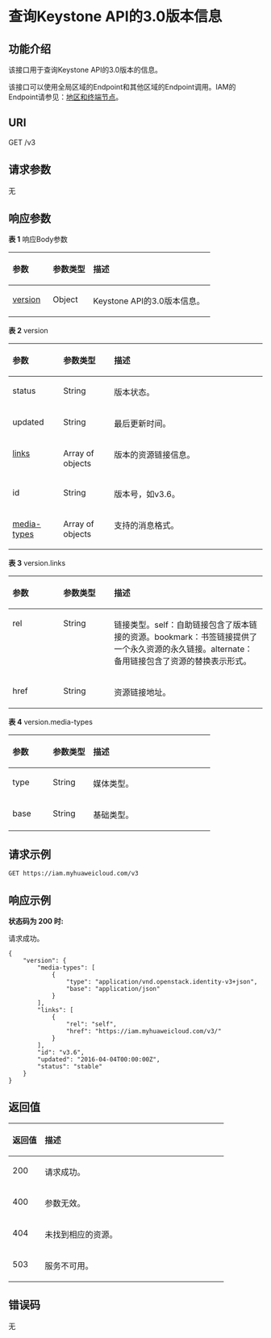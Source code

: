 # 查询Keystone API的3.0版本信息<a name="iam_15_0003"></a>

## 功能介绍<a name="zh-cn_topic_0222037460_section117695785215"></a>

该接口用于查询Keystone API的3.0版本的信息。

该接口可以使用全局区域的Endpoint和其他区域的Endpoint调用。IAM的Endpoint请参见：[地区和终端节点](https://developer.huaweicloud.com/endpoint?IAM)。

## URI<a name="zh-cn_topic_0222037460_section6822572529"></a>

GET /v3

## 请求参数<a name="zh-cn_topic_0222037460_section16863574524"></a>

无

## 响应参数<a name="zh-cn_topic_0222037460_section790175714522"></a>

**表 1**  响应Body参数

<a name="zh-cn_topic_0222037460_responseParameter"></a>
<table><thead align="left"><tr id="zh-cn_topic_0222037460_row129214572520"><th class="cellrowborder" valign="top" width="20%" id="mcps1.2.4.1.1"><p id="zh-cn_topic_0222037460_p149325710528"><a name="zh-cn_topic_0222037460_p149325710528"></a><a name="zh-cn_topic_0222037460_p149325710528"></a>参数</p>
</th>
<th class="cellrowborder" valign="top" width="20%" id="mcps1.2.4.1.2"><p id="zh-cn_topic_0222037460_p795115745213"><a name="zh-cn_topic_0222037460_p795115745213"></a><a name="zh-cn_topic_0222037460_p795115745213"></a>参数类型</p>
</th>
<th class="cellrowborder" valign="top" width="60%" id="mcps1.2.4.1.3"><p id="zh-cn_topic_0222037460_p159645765217"><a name="zh-cn_topic_0222037460_p159645765217"></a><a name="zh-cn_topic_0222037460_p159645765217"></a>描述</p>
</th>
</tr>
</thead>
<tbody><tr id="zh-cn_topic_0222037460_row1492115720527"><td class="cellrowborder" valign="top" width="20%" headers="mcps1.2.4.1.1 "><p id="zh-cn_topic_0222037460_p1798657165212"><a name="zh-cn_topic_0222037460_p1798657165212"></a><a name="zh-cn_topic_0222037460_p1798657165212"></a><a href="#zh-cn_topic_0222037460_response_Rs152Version">version</a></p>
</td>
<td class="cellrowborder" valign="top" width="20%" headers="mcps1.2.4.1.2 "><p id="zh-cn_topic_0222037460_p13991571528"><a name="zh-cn_topic_0222037460_p13991571528"></a><a name="zh-cn_topic_0222037460_p13991571528"></a>Object</p>
</td>
<td class="cellrowborder" valign="top" width="60%" headers="mcps1.2.4.1.3 "><p id="zh-cn_topic_0222037460_p1710235715522"><a name="zh-cn_topic_0222037460_p1710235715522"></a><a name="zh-cn_topic_0222037460_p1710235715522"></a>Keystone API的3.0版本信息。</p>
</td>
</tr>
</tbody>
</table>

**表 2**  version

<a name="zh-cn_topic_0222037460_response_Rs152Version"></a>
<table><thead align="left"><tr id="zh-cn_topic_0222037460_row13103185714526"><th class="cellrowborder" valign="top" width="20%" id="mcps1.2.4.1.1"><p id="zh-cn_topic_0222037460_p19105135795218"><a name="zh-cn_topic_0222037460_p19105135795218"></a><a name="zh-cn_topic_0222037460_p19105135795218"></a>参数</p>
</th>
<th class="cellrowborder" valign="top" width="20%" id="mcps1.2.4.1.2"><p id="zh-cn_topic_0222037460_p1410715578521"><a name="zh-cn_topic_0222037460_p1410715578521"></a><a name="zh-cn_topic_0222037460_p1410715578521"></a>参数类型</p>
</th>
<th class="cellrowborder" valign="top" width="60%" id="mcps1.2.4.1.3"><p id="zh-cn_topic_0222037460_p131081578521"><a name="zh-cn_topic_0222037460_p131081578521"></a><a name="zh-cn_topic_0222037460_p131081578521"></a>描述</p>
</th>
</tr>
</thead>
<tbody><tr id="zh-cn_topic_0222037460_row9103457195218"><td class="cellrowborder" valign="top" width="20%" headers="mcps1.2.4.1.1 "><p id="zh-cn_topic_0222037460_p101091957125219"><a name="zh-cn_topic_0222037460_p101091957125219"></a><a name="zh-cn_topic_0222037460_p101091957125219"></a>status</p>
</td>
<td class="cellrowborder" valign="top" width="20%" headers="mcps1.2.4.1.2 "><p id="zh-cn_topic_0222037460_p12111125717529"><a name="zh-cn_topic_0222037460_p12111125717529"></a><a name="zh-cn_topic_0222037460_p12111125717529"></a>String</p>
</td>
<td class="cellrowborder" valign="top" width="60%" headers="mcps1.2.4.1.3 "><p id="zh-cn_topic_0222037460_p18113165715525"><a name="zh-cn_topic_0222037460_p18113165715525"></a><a name="zh-cn_topic_0222037460_p18113165715525"></a>版本状态。</p>
</td>
</tr>
<tr id="zh-cn_topic_0222037460_row8103857165214"><td class="cellrowborder" valign="top" width="20%" headers="mcps1.2.4.1.1 "><p id="zh-cn_topic_0222037460_p141151357205216"><a name="zh-cn_topic_0222037460_p141151357205216"></a><a name="zh-cn_topic_0222037460_p141151357205216"></a>updated</p>
</td>
<td class="cellrowborder" valign="top" width="20%" headers="mcps1.2.4.1.2 "><p id="zh-cn_topic_0222037460_p191172057185218"><a name="zh-cn_topic_0222037460_p191172057185218"></a><a name="zh-cn_topic_0222037460_p191172057185218"></a>String</p>
</td>
<td class="cellrowborder" valign="top" width="60%" headers="mcps1.2.4.1.3 "><p id="zh-cn_topic_0222037460_p1211815577528"><a name="zh-cn_topic_0222037460_p1211815577528"></a><a name="zh-cn_topic_0222037460_p1211815577528"></a>最后更新时间。</p>
</td>
</tr>
<tr id="zh-cn_topic_0222037460_row6103157145216"><td class="cellrowborder" valign="top" width="20%" headers="mcps1.2.4.1.1 "><p id="zh-cn_topic_0222037460_p17120657165212"><a name="zh-cn_topic_0222037460_p17120657165212"></a><a name="zh-cn_topic_0222037460_p17120657165212"></a><a href="#zh-cn_topic_0222037460_response_Rs152VersionLinksArritem">links</a></p>
</td>
<td class="cellrowborder" valign="top" width="20%" headers="mcps1.2.4.1.2 "><p id="zh-cn_topic_0222037460_p812215716527"><a name="zh-cn_topic_0222037460_p812215716527"></a><a name="zh-cn_topic_0222037460_p812215716527"></a>Array of objects</p>
</td>
<td class="cellrowborder" valign="top" width="60%" headers="mcps1.2.4.1.3 "><p id="zh-cn_topic_0222037460_p17124857185213"><a name="zh-cn_topic_0222037460_p17124857185213"></a><a name="zh-cn_topic_0222037460_p17124857185213"></a>版本的资源链接信息。</p>
</td>
</tr>
<tr id="zh-cn_topic_0222037460_row210312575522"><td class="cellrowborder" valign="top" width="20%" headers="mcps1.2.4.1.1 "><p id="zh-cn_topic_0222037460_p14125125711527"><a name="zh-cn_topic_0222037460_p14125125711527"></a><a name="zh-cn_topic_0222037460_p14125125711527"></a>id</p>
</td>
<td class="cellrowborder" valign="top" width="20%" headers="mcps1.2.4.1.2 "><p id="zh-cn_topic_0222037460_p11127257135215"><a name="zh-cn_topic_0222037460_p11127257135215"></a><a name="zh-cn_topic_0222037460_p11127257135215"></a>String</p>
</td>
<td class="cellrowborder" valign="top" width="60%" headers="mcps1.2.4.1.3 "><p id="zh-cn_topic_0222037460_p2129125716526"><a name="zh-cn_topic_0222037460_p2129125716526"></a><a name="zh-cn_topic_0222037460_p2129125716526"></a>版本号，如v3.6。</p>
</td>
</tr>
<tr id="zh-cn_topic_0222037460_row19103157195219"><td class="cellrowborder" valign="top" width="20%" headers="mcps1.2.4.1.1 "><p id="zh-cn_topic_0222037460_p19130357115215"><a name="zh-cn_topic_0222037460_p19130357115215"></a><a name="zh-cn_topic_0222037460_p19130357115215"></a><a href="#zh-cn_topic_0222037460_response_Rs152VersionMediatypesArritem">media-types</a></p>
</td>
<td class="cellrowborder" valign="top" width="20%" headers="mcps1.2.4.1.2 "><p id="zh-cn_topic_0222037460_p181331457205210"><a name="zh-cn_topic_0222037460_p181331457205210"></a><a name="zh-cn_topic_0222037460_p181331457205210"></a>Array of objects</p>
</td>
<td class="cellrowborder" valign="top" width="60%" headers="mcps1.2.4.1.3 "><p id="zh-cn_topic_0222037460_p1413415775210"><a name="zh-cn_topic_0222037460_p1413415775210"></a><a name="zh-cn_topic_0222037460_p1413415775210"></a>支持的消息格式。</p>
</td>
</tr>
</tbody>
</table>

**表 3**  version.links

<a name="zh-cn_topic_0222037460_response_Rs152VersionLinksArritem"></a>
<table><thead align="left"><tr id="zh-cn_topic_0222037460_row17151145716525"><th class="cellrowborder" valign="top" width="20%" id="mcps1.2.4.1.1"><p id="zh-cn_topic_0222037460_p1415335713525"><a name="zh-cn_topic_0222037460_p1415335713525"></a><a name="zh-cn_topic_0222037460_p1415335713525"></a>参数</p>
</th>
<th class="cellrowborder" valign="top" width="20%" id="mcps1.2.4.1.2"><p id="zh-cn_topic_0222037460_p01542578521"><a name="zh-cn_topic_0222037460_p01542578521"></a><a name="zh-cn_topic_0222037460_p01542578521"></a>参数类型</p>
</th>
<th class="cellrowborder" valign="top" width="60%" id="mcps1.2.4.1.3"><p id="zh-cn_topic_0222037460_p215655725214"><a name="zh-cn_topic_0222037460_p215655725214"></a><a name="zh-cn_topic_0222037460_p215655725214"></a>描述</p>
</th>
</tr>
</thead>
<tbody><tr id="zh-cn_topic_0222037460_row415118575523"><td class="cellrowborder" valign="top" width="20%" headers="mcps1.2.4.1.1 "><p id="zh-cn_topic_0222037460_p9157185785214"><a name="zh-cn_topic_0222037460_p9157185785214"></a><a name="zh-cn_topic_0222037460_p9157185785214"></a>rel</p>
</td>
<td class="cellrowborder" valign="top" width="20%" headers="mcps1.2.4.1.2 "><p id="zh-cn_topic_0222037460_p61595575529"><a name="zh-cn_topic_0222037460_p61595575529"></a><a name="zh-cn_topic_0222037460_p61595575529"></a>String</p>
</td>
<td class="cellrowborder" valign="top" width="60%" headers="mcps1.2.4.1.3 "><p id="zh-cn_topic_0222037460_p1816145795219"><a name="zh-cn_topic_0222037460_p1816145795219"></a><a name="zh-cn_topic_0222037460_p1816145795219"></a>链接类型。self：自助链接包含了版本链接的资源。bookmark：书签链接提供了一个永久资源的永久链接。alternate：备用链接包含了资源的替换表示形式。</p>
</td>
</tr>
<tr id="zh-cn_topic_0222037460_row2151957135217"><td class="cellrowborder" valign="top" width="20%" headers="mcps1.2.4.1.1 "><p id="zh-cn_topic_0222037460_p1716275735218"><a name="zh-cn_topic_0222037460_p1716275735218"></a><a name="zh-cn_topic_0222037460_p1716275735218"></a>href</p>
</td>
<td class="cellrowborder" valign="top" width="20%" headers="mcps1.2.4.1.2 "><p id="zh-cn_topic_0222037460_p131641857135214"><a name="zh-cn_topic_0222037460_p131641857135214"></a><a name="zh-cn_topic_0222037460_p131641857135214"></a>String</p>
</td>
<td class="cellrowborder" valign="top" width="60%" headers="mcps1.2.4.1.3 "><p id="zh-cn_topic_0222037460_p016519579528"><a name="zh-cn_topic_0222037460_p016519579528"></a><a name="zh-cn_topic_0222037460_p016519579528"></a>资源链接地址。</p>
</td>
</tr>
</tbody>
</table>

**表 4**  version.media-types

<a name="zh-cn_topic_0222037460_response_Rs152VersionMediatypesArritem"></a>
<table><thead align="left"><tr id="zh-cn_topic_0222037460_row21361957155218"><th class="cellrowborder" valign="top" width="20%" id="mcps1.2.4.1.1"><p id="zh-cn_topic_0222037460_p51371057165211"><a name="zh-cn_topic_0222037460_p51371057165211"></a><a name="zh-cn_topic_0222037460_p51371057165211"></a>参数</p>
</th>
<th class="cellrowborder" valign="top" width="20%" id="mcps1.2.4.1.2"><p id="zh-cn_topic_0222037460_p413955765211"><a name="zh-cn_topic_0222037460_p413955765211"></a><a name="zh-cn_topic_0222037460_p413955765211"></a>参数类型</p>
</th>
<th class="cellrowborder" valign="top" width="60%" id="mcps1.2.4.1.3"><p id="zh-cn_topic_0222037460_p15140657155210"><a name="zh-cn_topic_0222037460_p15140657155210"></a><a name="zh-cn_topic_0222037460_p15140657155210"></a>描述</p>
</th>
</tr>
</thead>
<tbody><tr id="zh-cn_topic_0222037460_row1813625795218"><td class="cellrowborder" valign="top" width="20%" headers="mcps1.2.4.1.1 "><p id="zh-cn_topic_0222037460_p15142155725214"><a name="zh-cn_topic_0222037460_p15142155725214"></a><a name="zh-cn_topic_0222037460_p15142155725214"></a>type</p>
</td>
<td class="cellrowborder" valign="top" width="20%" headers="mcps1.2.4.1.2 "><p id="zh-cn_topic_0222037460_p4143135718528"><a name="zh-cn_topic_0222037460_p4143135718528"></a><a name="zh-cn_topic_0222037460_p4143135718528"></a>String</p>
</td>
<td class="cellrowborder" valign="top" width="60%" headers="mcps1.2.4.1.3 "><p id="zh-cn_topic_0222037460_p6145195775216"><a name="zh-cn_topic_0222037460_p6145195775216"></a><a name="zh-cn_topic_0222037460_p6145195775216"></a>媒体类型。</p>
</td>
</tr>
<tr id="zh-cn_topic_0222037460_row1513612570528"><td class="cellrowborder" valign="top" width="20%" headers="mcps1.2.4.1.1 "><p id="zh-cn_topic_0222037460_p14146205785213"><a name="zh-cn_topic_0222037460_p14146205785213"></a><a name="zh-cn_topic_0222037460_p14146205785213"></a>base</p>
</td>
<td class="cellrowborder" valign="top" width="20%" headers="mcps1.2.4.1.2 "><p id="zh-cn_topic_0222037460_p111483576524"><a name="zh-cn_topic_0222037460_p111483576524"></a><a name="zh-cn_topic_0222037460_p111483576524"></a>String</p>
</td>
<td class="cellrowborder" valign="top" width="60%" headers="mcps1.2.4.1.3 "><p id="zh-cn_topic_0222037460_p215012579528"><a name="zh-cn_topic_0222037460_p215012579528"></a><a name="zh-cn_topic_0222037460_p215012579528"></a>基础类型。</p>
</td>
</tr>
</tbody>
</table>

## 请求示例<a name="zh-cn_topic_0222037460_section17166155717525"></a>

```
GET https://iam.myhuaweicloud.com/v3
```

## 响应示例<a name="zh-cn_topic_0222037460_section1517195710521"></a>

**状态码为 200 时:**

请求成功。

```
{
    "version": {
        "media-types": [
            {
                "type": "application/vnd.openstack.identity-v3+json",
                "base": "application/json"
            }
        ],
        "links": [
            {
                "rel": "self",
                "href": "https://iam.myhuaweicloud.com/v3/"
            }
        ],
        "id": "v3.6",
        "updated": "2016-04-04T00:00:00Z",
        "status": "stable"
    }
}
```

## 返回值<a name="zh-cn_topic_0222037460_section1520325735212"></a>

<a name="zh-cn_topic_0222037460_table330"></a>
<table><thead align="left"><tr id="zh-cn_topic_0222037460_row82041457175213"><th class="cellrowborder" valign="top" width="15%" id="mcps1.1.3.1.1"><p id="zh-cn_topic_0222037460_p5206957175215"><a name="zh-cn_topic_0222037460_p5206957175215"></a><a name="zh-cn_topic_0222037460_p5206957175215"></a>返回值</p>
</th>
<th class="cellrowborder" valign="top" width="85%" id="mcps1.1.3.1.2"><p id="zh-cn_topic_0222037460_p1620735719529"><a name="zh-cn_topic_0222037460_p1620735719529"></a><a name="zh-cn_topic_0222037460_p1620735719529"></a>描述</p>
</th>
</tr>
</thead>
<tbody><tr id="zh-cn_topic_0222037460_row17204957135211"><td class="cellrowborder" valign="top" width="15%" headers="mcps1.1.3.1.1 "><p id="zh-cn_topic_0222037460_p192092574524"><a name="zh-cn_topic_0222037460_p192092574524"></a><a name="zh-cn_topic_0222037460_p192092574524"></a>200</p>
</td>
<td class="cellrowborder" valign="top" width="85%" headers="mcps1.1.3.1.2 "><p id="zh-cn_topic_0222037460_p9211125716527"><a name="zh-cn_topic_0222037460_p9211125716527"></a><a name="zh-cn_topic_0222037460_p9211125716527"></a>请求成功。</p>
</td>
</tr>
<tr id="zh-cn_topic_0222037460_row14204155716526"><td class="cellrowborder" valign="top" width="15%" headers="mcps1.1.3.1.1 "><p id="zh-cn_topic_0222037460_p221255719521"><a name="zh-cn_topic_0222037460_p221255719521"></a><a name="zh-cn_topic_0222037460_p221255719521"></a>400</p>
</td>
<td class="cellrowborder" valign="top" width="85%" headers="mcps1.1.3.1.2 "><p id="zh-cn_topic_0222037460_p172143571528"><a name="zh-cn_topic_0222037460_p172143571528"></a><a name="zh-cn_topic_0222037460_p172143571528"></a>参数无效。</p>
</td>
</tr>
<tr id="zh-cn_topic_0222037460_row13204205711526"><td class="cellrowborder" valign="top" width="15%" headers="mcps1.1.3.1.1 "><p id="zh-cn_topic_0222037460_p8215105765211"><a name="zh-cn_topic_0222037460_p8215105765211"></a><a name="zh-cn_topic_0222037460_p8215105765211"></a>404</p>
</td>
<td class="cellrowborder" valign="top" width="85%" headers="mcps1.1.3.1.2 "><p id="zh-cn_topic_0222037460_p2021765710528"><a name="zh-cn_topic_0222037460_p2021765710528"></a><a name="zh-cn_topic_0222037460_p2021765710528"></a>未找到相应的资源。</p>
</td>
</tr>
<tr id="zh-cn_topic_0222037460_row2020415712525"><td class="cellrowborder" valign="top" width="15%" headers="mcps1.1.3.1.1 "><p id="zh-cn_topic_0222037460_p42181457125212"><a name="zh-cn_topic_0222037460_p42181457125212"></a><a name="zh-cn_topic_0222037460_p42181457125212"></a>503</p>
</td>
<td class="cellrowborder" valign="top" width="85%" headers="mcps1.1.3.1.2 "><p id="zh-cn_topic_0222037460_p1122020576524"><a name="zh-cn_topic_0222037460_p1122020576524"></a><a name="zh-cn_topic_0222037460_p1122020576524"></a>服务不可用。</p>
</td>
</tr>
</tbody>
</table>

## 错误码<a name="zh-cn_topic_0222037460_section1322105765214"></a>

无

